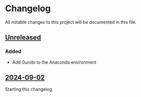 # Changelog

All notable changes to this project will be documented in this file.

## [Unreleased]

### Added

- Add Gurobi to the Anaconda environment

## [2024-09-02]

Starting this changelog.

[unreleased]: https://github.com/qpsolvers/free_for_all_qpbenchmark/compare/2024-09-02...HEAD
[2024-09-02]: https://github.com/qpsolvers/free_for_all_qpbenchmark/releases/tag/2024-09-02
